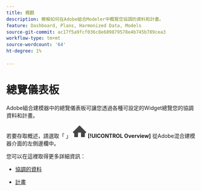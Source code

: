 ```yaml
---
title: 概觀
description: 瞭解如何在Adobe組合Modeler中概覽您協調的資料和計畫。
feature: Dashboard, Plans, Harmonized Data, Models
source-git-commit: ac17f5a9fcf036c8e689879578e4b745b789cea3
workflow-type: tm+mt
source-wordcount: '64'
ht-degree: 1%

---
```



# 總覽儀表板


Adobe組合建模器中的總覽儀表板可讓您透過各種可設定的Widget總覽您的協調資料和計畫。

若要存取概述，請選取「 」 ![首頁](../assets/icons/Home.svg) **[!UICONTROL Overview]** 從Adobe混合建模器介面的左側邊欄中。

您可以在這裡取得更多詳細資訊：

* [協調的資料](harmonized-data.md)

* [計畫](plans.md)


